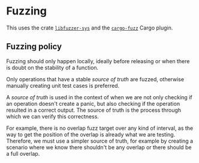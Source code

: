 # Fuzzing

This uses the crate [`libfuzzer-sys`](https://lib.rs/libfuzzer-sys)
and the [`cargo-fuzz`](https://lib.rs/cargo-fuzz) Cargo plugin.

## Fuzzing policy

Fuzzing should only happen locally, ideally before releasing or when there is doubt on the stability of a function.

Only operations that have a stable _source of truth_ are fuzzed, otherwise manually creating unit test cases
is preferred.

A _source of truth_ is used in the context of when we are not only checking if an operation doesn't create a panic,
but also checking if the operation resulted in a correct output. The source of truth is the process through which
we can verify this correctness.

For example, there is no overlap fuzz target over any kind of interval, as the way to get the position of the overlap
is already what we are testing. Therefore, we must use a simpler source of truth, for example by creating a scenario
where we know there shouldn't be any overlap or there should be a full overlap.

